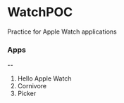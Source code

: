 # WatchPOC
Practice for Apple Watch applications

### Apps
--
1. Hello Apple Watch
2. Cornivore
3. Picker
